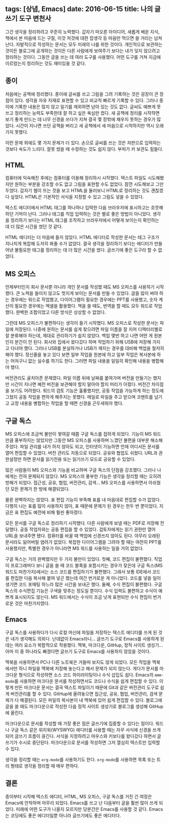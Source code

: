 tags: [상념, Emacs]
date: 2016-06-15
title: 나의 글쓰기 도구 변천사
---
그간 생각을 정리하려고 꾸준히 노력했다. 갑자기 떠오른 아이디어, 새롭게 배운 지식, 책에서 본 마음에 드는 구절, 이것 저것에 대한 잡생각 등 마음만 먹으면 쓸 거리는 넘쳐난다. 자발적으로 작성하는 문서는 모두 미래의 나를 위한 것이다. 개인적으로 보관하는 것이든 블로그에 공개하는 것이든 다른 사람에게 보여주기 보다는 내가 잊지 않으려고 정리하는 것이다. 그동안 글을 쓰는 데 여러 도구를 사용했다. 어떤 도구를 거쳐 지금에 이르렀는지 정리하는 것도 재미있을 것 같다.
<!--more-->

## 종이
처음에는 공책에 정리했다. 종이에 글씨를 쓰고 그림을 그려 기록하는 것은 굉장이 큰 장점이 있다. 생각을 자유 자재로 표현할 수 있고 비교적 빠르게 기록할 수 있다. 그러나 종이에 기록한 내용은 많지 않고 일기를 제외하면 남아 있는 것도 없다. 글씨도 예쁘게 못 쓰고 정리하는 능력도 부족한데 잘 하고 싶은 욕심만 컸다. 새 공책에 정리를 시작하면 보기 좋게 만드는 데 너무 신경을 쓰다가 지쳐 결국 몇 장밖에 채우지 못하는 경우가 많았다. 시간이 지나면 쓰던 공책을 버리고 새 공책에서 새 마음으로 시작하지만 역시 오래 가지 못했다.

이런 문제 외에도 몇 가지 문제가 더 있다. 손으로 글씨를 쓰는 것은 자판으로 입력하는 것보다 속도가 느리다. 잘못 썼을 때 수정하는 것도 쉽지 않다. 부피가 커 보관도 힘들다.

## HTML
컴퓨터에 익숙해진 후에는 컴퓨터를 이용해 정리하시 시작했다. 텍스트 파일도 시도해봤지만 원하는 부분을 강조할 수도 없고 그림을 표현할 수도 없었다. 잠깐 시도해보고 그만 두었다. 갑자기 웹이 뜨는 것을 보고 HTML을 둘러보니 HTML로 정리하는 것도 괜찮겠다 싶었다. HTML은 기본적인 서식을 지정할 수 있고 그림도 넣을 수 있었다.

텍스트 에디터에서 HTML 태그를 하나하나 입력한 다음 브라우저에 표시하고는 흐뭇해하던 기억이 난다. 그러나 태그를 직업 입력하는 것은 별로 좋은 방법이 아니었다. 생각을 정리하기 보다는 HTML 태그를 조작하고 브라우저에서 어떻게 보이는지 확인하는 데 더 많은 시간을 썼던 것 같다.

HTML 에디터는 더 마음에 들지 않았다. HTML 에디터로 작성한 문서는 태그 구조가 지나치게 복잡해 도저히 봐줄 수가 없었다. 결국 생각을 정리하기 보다는 에디터가 만들어낸 불필요한 태그를 정리하는 데 더 많은 시간을 썼다. 글쓰기에 좋은 도구라 할 수 없었다.

## MS 오피스
언제부터인지 회사 문서뿐 아니라 개인 문서를 작성했 때도 MS 오피스를 사용하기 시작했다. 큰 노력을 들이지 않고도 멋지게 보이는 문서를 만들 수 있었다. 글을 많이 써야 하는 경우에는 워드로 작업했고, 다이어그램이 필요한 경우에는 PPT를 사용했고, 숫자 계산이 필요한 경우에는 엑셀을 활용했다. 책을 쓸 때도, 번역을 할 때도 모두 워드로 작업했다. 완벽한 조합이었고 다른 방식은 상상할 수 없었다.

그런데 MS 오피스가 불편하다는 생각이 들기 시작했다. MS 오피스로 작성한 문서는 파일에 저장된다. 나중에 원하는 문서를 쉽게 찾으려면 파일 이름을 잘 지어 디렉터리별로 잘 분류해야 하는데, 제대로 관리하기가 쉽지 않았다. 백업 몇번 하고 나면 어떤 게 원본인지 분간이 안 된다. 회사와 집에서 왔다갔다 하며 작업하기 위해 USB에 저장해 가지고 다녀야 했다. 그러나 USB를 분실하거나 USB가 깨지는 경우를 대비해 백업을 철저히 해야 했다. 정신줄을 놓고 있다 보면 일부 작업을 원본에 하고 일부 작업은 복사본에 하는 어처구니 없는 실수를 하기도 한다. 그러면 파일 내용을 일일히 확인해 내용을 병합해야 했다.

버전관리도 골치아픈 문제였다. 파일 이름 뒤에 날짜를 붙여가며 버전을 만들기는 했지만 시간이 지나면 예전 버전을 보관해야 할지 말아야 할지 머리가 아팠다. 버전간 차이점을 보기도 어려웠다. 워드의 검토 기능은 훌륭했지만, 공동 작업을 가능하게 하는 정도에 그쳤지 공동 작업을 편하게 해주지는 못했다. 메일로 파일을 주고 받으며 코멘트를 남기고 교정 내용을 병합하는 작업을 할 때면 신경을 곤두세워야 했다.

## 구글 독스
MS 오피스에 조금씩 불만이 쌓여갈 때쯤 구글 독스를 접하게 되었다. 기능이 MS 워드만큼 풍부하지는 않았지만 그동안 MS 오피스를 사용하며 느꼈던 불편을 대부분 해소해 주었다. 파일 관리를 내가 하지 않아도 되고, 인터넷이 가능하면 언제 어디서든 문서를 열어 편집할 수 있었다. 버전 관리도 자동으로 되었다. 공유와 협업도 쉬웠다. URL과 권한설정만 하면 문서를 읽기전용 또는 읽기쓰기 모드로 공유할 수 있었다.

많은 사람들이 MS 오피스와 기능을 비교하며 구글 독스의 단점을 강조했다. 그러나 나에게는 전혀 문제되지 않았다. MS 오피스의 풍부한 기능은 생각을 정리할 때는 오히려 방해가 되었다. 접근성, 공유, 협업, 버전관리, 검색... MS 오피스를 사용하면서 아쉬웠던 모든 문제가 한 방에 해결되었다.

물론 완벽하지는 않았다. 표 편집 기능이 부족해 표를 내 마음대로 편집할 수가 없었다. 다행히 나는 표를 많이 사용하지 않아, 표 때문에 문제가 된 경우는 한두 번 뿐이었다. 지금은 표 편집도 예전에 비해 훨씬 좋아졌다.

모든 문서를 구글 독스로 정리하기 시작했다. 다른 사람에게 보낼 때는 PDF로 저장해 전달했다. 공동 작업자와는 공동 편집을 할 수 있었다. 검토자에게는 읽기 권한만 열어 URL을 보내주면 됐다. 컴퓨터를 바꿀 때 백업에 신경쓰지 않아도 된다. 아무리 오래된 문서라도 잃어버릴 염려가 없었다. 복잡한 다이어그램을 그려야 할 때는 여전히 PPT를 사용했지만, 특별한 경우가 아니라면 MS 워드를 사용하는 일을 거의 없었다.

구글 독스는 거의 완벽했지만 두 가지 불만이 있었다. 첫째, 코드 편집이 불편했다. 직업이 프로그래머다 보니 글을 쓸 때 코드 블록을 포함시키는 경우가 잦은데 구글 독스(MS 워드도 마찬가지)에서는 소스 코드를 편집하기가 불편했다. 그래서 보통 IDE에서 코드를 편집한 다음 복사해 붙여 넣곤 했는데 여간 번거로운 게 아니었다. 코드를 넣을 일이 생기면 코드 포매팅 하느라 많은 시간을 보내곤 했다. 둘째, 수식 편집이 불편했다. 구글 독스의 수식편집 기능은 구색을 맞추는 정도일 뿐이다. 수식 입력도 불편하고 수식이 예쁘게 표시되지도 않는다. MS 워드에서는 수식이 조금 낫게 표현되만 수식 편집이 번거로운 것은 마찬가지였다.

## Emacs
구글 독스를 사용하다가 다시 로컬 머신에 파일을 저장하는 텍스트 에디터를 쓰게 된 것은 내가 생각해도 의외다. 난데없이 Emacs라니... 글쓰기 도구로 Emacs를 사용하게 된 데는 여러 요소가 복합적으로 작용했다. 맥북, 마크다운, GitHup, 정적 사이트 생성기... 아마 이 중 하나라도 빠졌다면 글쓰기 도구로 Emacs를 사용하지 않았을 것이다.

맥북을 사용하면서 PC나 다른 노트북은 거들떠 보지도 않게 되었다. 모든 작업을 맥북에서만 하니 파일을 맥북에 저장해 놓는다고 해서 문제가 되지 않는다. 게다가 문서를 마크다운 형식으로 작성하면 소스 코드 하이라이팅이나 수식 삽입도 쉽다. Emacs의 `mmm-mode`를 사용하면 마크다운 문서를 작성하면서도 코드나 수식을 쉽게 편집할 수 있다. 이렇게 만든 마크다운 문서는 결국 텍스트 파일이기 때문에 Git과 같은 버전관리 도구로 쉽게 버전관리를 할 수 있다. GitHup에 올려놓으면 접근성, 공유, 협업, 버전관리, 검색 문제가 다 해결된다. 모든 파일의 복사본이 내 맥북에 있어 쉽게 편집할 수 있다. 블로그에 글을 쓸 때도 마크다운으로 작성한 다음 정적 사이트 생성기로 블로그를 생성해 GitHup에 올린다.

마크다운으로 문서를 작성할 때 가장 좋은 점은 글쓰기에 집중할 수 있다는 점이다. 워드나 구글 독스 같은 위지윅(WYSWYG) 에디터를 사용할 때는 자꾸 서식에 신경을 쓰게 되어 글쓰기 흐름이 끊긴다. 서식을 지정하려고 마우스와 키보다를 왔다갔다 하면서 글쓰기가 수시로 중단된다. 마크다운으로 문서를 작성하면 그저 열심히 텍스트만 입력할 수 있다.

생각을 정리할 때는 `org-mode`를 사용하기도 한다. `org-mode`를 사용하면 목록 또는 트리 형태로 생각을 정리할 때 매우 편하다.

## 결론
종이부터 시작해 텍스트 에디터, HTML, MS 오피스, 구글 독스를 거친 긴 여정은 Emacs에 안착하며 마무리 되었다. Emacs를 쓰고 난 다음부터 글을 훨씬 많이 쓰게 되었다. 미래에 어떤 도구가 나올지 모르지만 당분간은 Emacs를 사용할 것 같다. Emacs는 코딩에도 좋은 에디터일뿐 아니라 글쓰기에도 좋은 에디터다.
